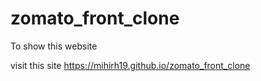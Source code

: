 # zomato_front_clone

To show this website

visit this site https://mihirh19.github.io/zomato_front_clone

